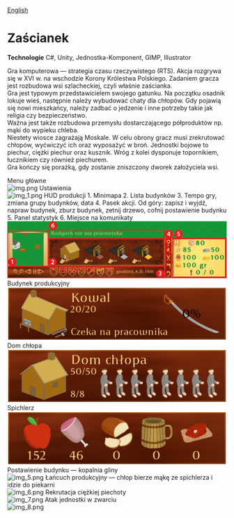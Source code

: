 [English](../readme.md)
# Zaścianek

**Technologie**
C#, Unity, Jednostka-Komponent, GIMP, Illustrator

Gra komputerowa — strategia czasu rzeczywistego (RTS). Akcja rozgrywa się w XVI w. na wschodzie Korony Królestwa Polskiego. Zadaniem gracza jest rozbudowa wsi szlacheckiej, czyli właśnie zaścianka.<br>
Gra jest typowym przedstawicielem swojego gatunku. Na początku osadnik lokuje wieś, następnie należy wybudować chaty dla chłopów. Gdy pojawią się nowi mieszkańcy, należy zadbać o jedzenie i inne potrzeby takie jak religia czy bezpieczeństwo.<br>
Ważna jest także rozbudowa przemysłu dostarczającego półproduktów np. mąki do wypieku chleba.<br>
Niestety wiosce zagrażają Moskale. W celu obrony gracz musi zrekrutować chłopów, wyćwiczyć ich oraz wyposażyć w broń. Jednostki bojowe to piechur, ciężki piechur oraz kusznik. Wróg z kolei dysponuje topornikiem, łucznikiem czy również piechurem.<br>
Gra kończy się porażką, gdy zostanie zniszczony dworek założyciela wsi.

Menu główne<br>
![img.png](img.png)
Ustawienia<br>
![img_1.png](img_1.png)
HUD produkcji 1. Minimapa 2. Lista budynków 3. Tempo gry, zmiana grupy budynków, data 4. Pasek akcji. Od góry: zapisz i wyjdź, napraw budynek, zburz budynek, zetnij drzewo, cofnij postawienie budynku 5. Panel statystyk 6. Miejsce na komunikaty<br>
![HUD2.png](HUD2.png)
Budynek produkcyjny<br>
![img_2.png](img_2.png)<br>
Dom chłopa<br>
![img_3.png](img_3.png)<br>
Spichlerz<br>
![img_4.png](img_4.png)<br>
Postawienie budynku — kopalnia gliny<br>
![img_5.png](img_5.png)
Łańcuch produkcyjny — chłop bierze mąkę ze spichlerza i idzie do piekarni<br>
![img_6.png](img_6.png)
Rekrutacja ciężkiej piechoty<br>
![img_7.png](img_7.png)
Atak jednostki w zwarciu<br>
![img_8.png](img_8.png)